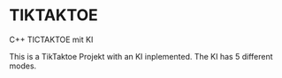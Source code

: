 # TIKTAKTOE
C++ TICTAKTOE mit KI

This is a TikTaktoe Projekt with an KI inplemented. The KI has 5 different modes. 
